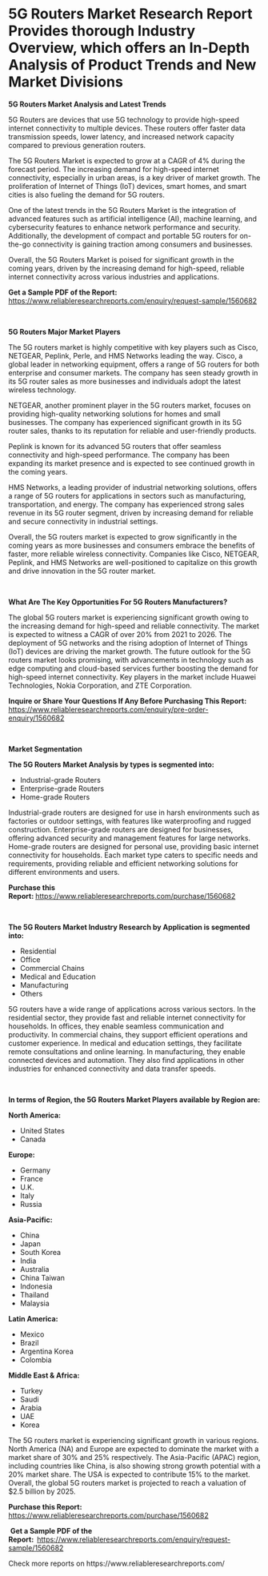 <p><h1>5G Routers Market Research Report Provides thorough Industry Overview, which offers an In-Depth Analysis of Product Trends and New Market Divisions</h1></p><p><strong>5G Routers Market Analysis and Latest Trends</strong></p>
<p><p>5G Routers are devices that use 5G technology to provide high-speed internet connectivity to multiple devices. These routers offer faster data transmission speeds, lower latency, and increased network capacity compared to previous generation routers.</p><p>The 5G Routers Market is expected to grow at a CAGR of 4% during the forecast period. The increasing demand for high-speed internet connectivity, especially in urban areas, is a key driver of market growth. The proliferation of Internet of Things (IoT) devices, smart homes, and smart cities is also fueling the demand for 5G routers.</p><p>One of the latest trends in the 5G Routers Market is the integration of advanced features such as artificial intelligence (AI), machine learning, and cybersecurity features to enhance network performance and security. Additionally, the development of compact and portable 5G routers for on-the-go connectivity is gaining traction among consumers and businesses.</p><p>Overall, the 5G Routers Market is poised for significant growth in the coming years, driven by the increasing demand for high-speed, reliable internet connectivity across various industries and applications.</p></p>
<p><strong>Get a Sample PDF of the Report:&nbsp;</strong> <a href="https://www.reliableresearchreports.com/enquiry/request-sample/1560682">https://www.reliableresearchreports.com/enquiry/request-sample/1560682</a></p>
<p>&nbsp;</p>
<p><strong>5G Routers Major Market Players</strong></p>
<p><p>The 5G routers market is highly competitive with key players such as Cisco, NETGEAR, Peplink, Perle, and HMS Networks leading the way. Cisco, a global leader in networking equipment, offers a range of 5G routers for both enterprise and consumer markets. The company has seen steady growth in its 5G router sales as more businesses and individuals adopt the latest wireless technology.</p><p>NETGEAR, another prominent player in the 5G routers market, focuses on providing high-quality networking solutions for homes and small businesses. The company has experienced significant growth in its 5G router sales, thanks to its reputation for reliable and user-friendly products.</p><p>Peplink is known for its advanced 5G routers that offer seamless connectivity and high-speed performance. The company has been expanding its market presence and is expected to see continued growth in the coming years.</p><p>HMS Networks, a leading provider of industrial networking solutions, offers a range of 5G routers for applications in sectors such as manufacturing, transportation, and energy. The company has experienced strong sales revenue in its 5G router segment, driven by increasing demand for reliable and secure connectivity in industrial settings.</p><p>Overall, the 5G routers market is expected to grow significantly in the coming years as more businesses and consumers embrace the benefits of faster, more reliable wireless connectivity. Companies like Cisco, NETGEAR, Peplink, and HMS Networks are well-positioned to capitalize on this growth and drive innovation in the 5G router market.</p></p>
<p>&nbsp;</p>
<p><strong>What Are The Key Opportunities For 5G Routers Manufacturers?</strong></p>
<p><p>The global 5G routers market is experiencing significant growth owing to the increasing demand for high-speed and reliable connectivity. The market is expected to witness a CAGR of over 20% from 2021 to 2026. The deployment of 5G networks and the rising adoption of Internet of Things (IoT) devices are driving the market growth. The future outlook for the 5G routers market looks promising, with advancements in technology such as edge computing and cloud-based services further boosting the demand for high-speed internet connectivity. Key players in the market include Huawei Technologies, Nokia Corporation, and ZTE Corporation.</p></p>
<p><strong>Inquire or Share Your Questions If Any Before Purchasing This Report:</strong> <a href="https://www.reliableresearchreports.com/enquiry/pre-order-enquiry/1560682">https://www.reliableresearchreports.com/enquiry/pre-order-enquiry/1560682</a></p>
<p>&nbsp;</p>
<p><strong>Market Segmentation</strong></p>
<p><strong>The 5G Routers Market Analysis by types is segmented into:</strong></p>
<p><ul><li>Industrial-grade Routers</li><li>Enterprise-grade Routers</li><li>Home-grade Routers</li></ul></p>
<p><p>Industrial-grade routers are designed for use in harsh environments such as factories or outdoor settings, with features like waterproofing and rugged construction. Enterprise-grade routers are designed for businesses, offering advanced security and management features for large networks. Home-grade routers are designed for personal use, providing basic internet connectivity for households. Each market type caters to specific needs and requirements, providing reliable and efficient networking solutions for different environments and users.</p></p>
<p><strong>Purchase this Report:&nbsp;</strong><a href="https://www.reliableresearchreports.com/purchase/1560682">https://www.reliableresearchreports.com/purchase/1560682</a></p>
<p>&nbsp;</p>
<p><strong>The 5G Routers Market Industry Research by Application is segmented into:</strong></p>
<p><ul><li>Residential</li><li>Office</li><li>Commercial Chains</li><li>Medical and Education</li><li>Manufacturing</li><li>Others</li></ul></p>
<p><p>5G routers have a wide range of applications across various sectors. In the residential sector, they provide fast and reliable internet connectivity for households. In offices, they enable seamless communication and productivity. In commercial chains, they support efficient operations and customer experience. In medical and education settings, they facilitate remote consultations and online learning. In manufacturing, they enable connected devices and automation. They also find applications in other industries for enhanced connectivity and data transfer speeds.</p></p>
<p>&nbsp;</p>
<p><strong>In terms of Region, the 5G Routers Market Players available by Region are:</strong></p>
<p>
    <p> <strong> North America: </strong>
        <ul>
            <li>United States</li>
            <li>Canada</li>
        </ul>
        </p> 
    <p> <strong> Europe: </strong>
        <ul>
            <li>Germany</li>
            <li>France</li>
            <li>U.K.</li>
            <li>Italy</li>
            <li>Russia</li>
        </ul>
        </p> 
    <p> <strong> Asia-Pacific: </strong>
        <ul>
            <li>China</li>
            <li>Japan</li>
            <li>South Korea</li>
            <li>India</li>
            <li>Australia</li>
            <li>China Taiwan</li>
            <li>Indonesia</li>
            <li>Thailand</li>
            <li>Malaysia</li>
        </ul>
        </p> 
    <p> <strong> Latin America: </strong>
        <ul>
            <li>Mexico</li>
            <li>Brazil</li>
            <li>Argentina Korea</li>
            <li>Colombia</li>
        </ul>
        </p> 
    <p> <strong> Middle East & Africa: </strong>
        <ul>
            <li>Turkey</li>
            <li>Saudi</li>
            <li>Arabia</li>
            <li>UAE</li>
            <li>Korea</li>
        </ul>
    </p>
    </p>
<p><p>The 5G routers market is experiencing significant growth in various regions. North America (NA) and Europe are expected to dominate the market with a market share of 30% and 25% respectively. The Asia-Pacific (APAC) region, including countries like China, is also showing strong growth potential with a 20% market share. The USA is expected to contribute 15% to the market. Overall, the global 5G routers market is projected to reach a valuation of $2.5 billion by 2025.</p></p>
<p><strong>Purchase this Report: </strong><a href="https://www.reliableresearchreports.com/purchase/1560682">https://www.reliableresearchreports.com/purchase/1560682</a></p>
<p>&nbsp;<strong>Get a Sample PDF of the Report:&nbsp;&nbsp;</strong><a href="https://www.reliableresearchreports.com/enquiry/request-sample/1560682">https://www.reliableresearchreports.com/enquiry/request-sample/1560682</a></p>
<p><strong></strong></p>
<p>Check more reports on https://www.reliableresearchreports.com/</p>